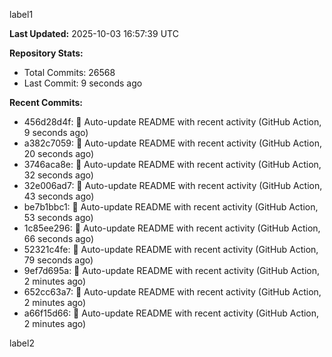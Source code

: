 
label1 
<!-- ACTIVITY_START -->
**Last Updated:** 2025-10-03 16:57:39 UTC

**Repository Stats:**
- Total Commits: 26568
- Last Commit: 9 seconds ago

**Recent Commits:**
- 456d28d4f: 🤖 Auto-update README with recent activity (GitHub Action, 9 seconds ago)
- a382c7059: 🤖 Auto-update README with recent activity (GitHub Action, 20 seconds ago)
- 3746aca8e: 🤖 Auto-update README with recent activity (GitHub Action, 32 seconds ago)
- 32e006ad7: 🤖 Auto-update README with recent activity (GitHub Action, 43 seconds ago)
- be7b1bbc1: 🤖 Auto-update README with recent activity (GitHub Action, 53 seconds ago)
- 1c85ee296: 🤖 Auto-update README with recent activity (GitHub Action, 66 seconds ago)
- 52321c4fe: 🤖 Auto-update README with recent activity (GitHub Action, 79 seconds ago)
- 9ef7d695a: 🤖 Auto-update README with recent activity (GitHub Action, 2 minutes ago)
- 652cc63a7: 🤖 Auto-update README with recent activity (GitHub Action, 2 minutes ago)
- a66f15d66: 🤖 Auto-update README with recent activity (GitHub Action, 2 minutes ago)
<!-- ACTIVITY_END -->

label2
